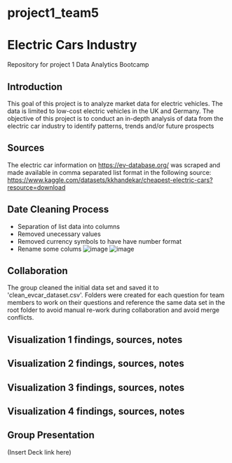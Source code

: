 # project1_team5
# Electric Cars Industry
Repository for project 1 Data Analytics Bootcamp

## Introduction 

This goal of this project is to analyze market data for electric vehicles. The data is limited to low-cost electric vehicles in the UK and Germany. 
The objective of this project is to conduct an in-depth analysis of data from the electric car industry to identify patterns, trends and/or future prospects

## Sources 

The electric car information on https://ev-database.org/ was scraped and made available in comma separated list format in the following source: https://www.kaggle.com/datasets/kkhandekar/cheapest-electric-cars?resource=download

## Date Cleaning Process

- Separation of list data into columns
- Removed unecessary values
- Removed currency symbols to have have number format
- Rename some colums 
![image](https://github.com/juanreyes97/project1_team5/assets/127918227/4c3d742c-b28f-4454-afd0-320e3e8d9a73)
![image](https://github.com/juanreyes97/project1_team5/assets/127918227/8ef98fda-62f3-46ff-8609-7fceffdedaa6)

## Collaboration

The group cleaned the initial data set and saved it to 'clean_evcar_dataset.csv'. Folders were created for each question for team members to work on their questions and reference the same data set in the root folder to avoid manual re-work during collaboration and avoid merge conflicts.

## Visualization 1 findings, sources, notes

## Visualization 2 findings, sources, notes

## Visualization 3 findings, sources, notes

## Visualization 4 findings, sources, notes

## Group Presentation

(Insert Deck link here)
